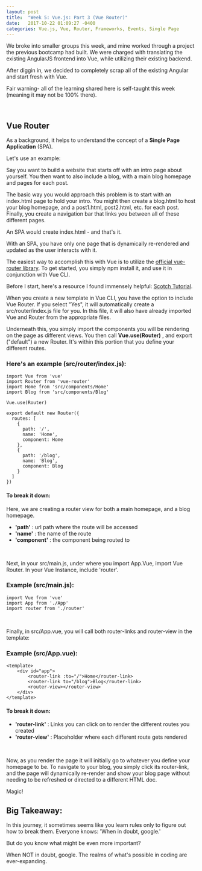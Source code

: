 ```yaml
---
layout: post
title:  "Week 5: Vue.js: Part 3 (Vue Router)"
date:   2017-10-22 01:09:27 -0400
categories: Vue.js, Vue, Router, Frameworks, Events, Single Page 
---
```


We broke into smaller groups this week, and mine worked through a project the previous bootcamp had built. We were charged with translating the existing AngularJS frontend into Vue, while utilizing their existing backend. 

After diggin in, we decided to completely scrap all of the existing Angular and start fresh with Vue.

Fair warning- all of the learning shared here is self-taught this week (meaning it may not be 100% there).

<br>

## **Vue Router**

As a background, it helps to understand the concept of a **Single Page Application** (SPA). 

Let's use an example:

Say you want to build a website that starts off with an intro page about yourself. You then want to also include a blog, with a main blog homepage and pages for each post. 

The basic way you would approach this problem is to start with an index.html page to hold your intro. You might then create a blog.html to host your blog homepage, and a post1.html, post2.html, etc. for each post. Finally, you create a navigation bar that links you between all of these different pages. 

An SPA would create index.html - and that's it. 

With an SPA, you have only one page that is dynamically re-rendered and updated as the user interacts with it.

The easiest way to accomplish this with Vue is to utilize the [official vue-router library](https://github.com/vuejs/vue-router). To get started, you simply npm install it, and use it in conjunction with Vue CLI.

Before I start, here's a resource I found immensely helpful: [Scotch Tutorial](https://scotch.io/tutorials/getting-started-with-vue-router).

When you create a new template in Vue CLI, you have the option to include Vue Router. If you select "Yes", it will automatically create a src/router/index.js file for you. In this file, it will also have already imported Vue and Router from the appropriate files. 

Underneath this, you simply import the components you will be rendering on the page as different views. You then call **Vue.use(Router)** , and export ("default") a new Router. It's within this portion that you define your different routes.

### Here's an example (src/router/index.js): 

	import Vue from 'vue'
	import Router from 'vue-router'
	import Home from 'src/components/Home'
	import Blog from 'src/components/Blog'

	Vue.use(Router)

	export default new Router({
	  routes: [
	    {
	      path: '/',
	      name: 'Home',
	      component: Home
	    },
	    {
	      path: '/blog',
	      name: 'Blog',
	      component: Blog
	    }
	  ]
	})

#### To break it down:

Here, we are creating a router view for both a main homepage, and a blog homepage. 

* **'path'** : url path where the route will be accessed
* **'name'** : the name of the route
* **'component'** : the component being routed to

<br>

Next, in your src/main.js, under where you import App.Vue, import Vue Router. In your Vue Instance, include 'router'.

### Example (src/main.js): 

	import Vue from 'vue'
	import App from './App'
	import router from './router'

<br>

Finally, in src/App.vue, you will call both router-links and router-view in the template: 

### Example (src/App.vue): 

	<template>
  		<div id="app">
		    <router-link :to="/">Home</router-link>
		    <router-link to="/blog">Blog</router-link>
		    <router-view></router-view>
  		</div>
	</template>

#### To break it down:

* **'router-link'** : Links you can click on to render the different routes you created
* **'router-view'** : Placeholder where each different route gets rendered

<br>

Now, as you render the page it will initially go to whatever you define your homepage to be. To navigate to your blog, you simply click its router-link, and the page will dynamically re-render and show your blog page without needing to be refreshed or directed to a different HTML doc. 

Magic! 
<br>

## Big Takeaway:
In this journey, it sometimes seems like you learn rules only to figure out how to break them. 
Everyone knows: 'When in doubt, google.'

But do you know what might be even more important?

When NOT in doubt, google. The realms of what's possible in coding are ever-expanding.








